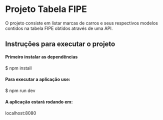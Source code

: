 # Projeto Tabela FIPE

O projeto consiste em listar marcas de carros e seus respectivos modelos contidos na tabela FIPE obtidos através de uma API. 

## Instruções para executar o projeto

#### Primeiro instalar as dependências
$ npm install

#### Para executar a aplicação use:
$ npm run dev

#### A aplicação estará rodando em:
localhost:8080
